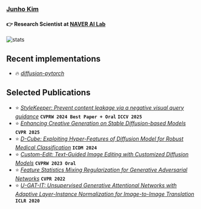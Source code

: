 ### [Junho Kim](https://taki0112.notion.site/)
#### 👉 Research Scientist at [NAVER AI Lab](https://naver-career.gitbook.io/en/teams/clova-cic)


![stats](https://github-readme-stats.vercel.app/api?username=taki0112&show_icons=true)

## Recent implementations
* 🔥 *[diffusion-pytorch](https://github.com/taki0112/diffusion-pytorch)*


## Selected Publications
* ⭐ *[StyleKeeper: Prevent content leakage via a negative visual query guidance](https://arxiv.org/abs/2402.12974)* **`CVPRW 2024 Best Paper + Oral`** **`ICCV 2025`**
* ⭐ *[Enhancing Creative Generation on Stable Diffusion-based Models](https://arxiv.org/abs/2503.23538)* **`CVPR 2025`**
* ⭐ *[D-Cube: Exploiting Hyper-Features of Diffusion Model for Robust Medical Classification](https://arxiv.org/abs/2411.11087)* **`ICDM 2024`**
* ⭐ *[Custom-Edit: Text-Guided Image Editing with Customized Diffusion Models](https://arxiv.org/abs/2305.15779)* **`CVPRW 2023 Oral`**
* ⭐ *[Feature Statistics Mixing Regularization for Generative Adversarial Networks](https://github.com/naver-ai/FSMR)* **`CVPR 2022`**
* ⭐ *[U-GAT-IT: Unsupervised Generative Attentional Networks with Adaptive Layer-Instance Normalization for Image-to-Image Translation](https://github.com/taki0112/UGATIT)* **`ICLR 2020`**

<!--
![trophy](https://github-profile-trophy.vercel.app/?username=taki0112)
<img src="./profile_black.jpeg" width = '237px' height = '333px'>
### Hi there 👋
**taki0112/taki0112** is a ✨ _special_ ✨ repository because its `README.md` (this file) appears on your GitHub profile.

Here are some ideas to get you started:

- 🔭 I’m currently working on ...
- 🌱 I’m currently learning ...
- 👯 I’m looking to collaborate on ...
- 🤔 I’m looking for help with ...
- 💬 Ask me about ...
- 📫 How to reach me: ...
- 😄 Pronouns: ...
- ⚡ Fun fact: ...
-->
